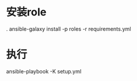 # 安装role
. ansible-galaxy install -p roles -r requirements.yml    

# 执行
ansible-playbook -K setup.yml

